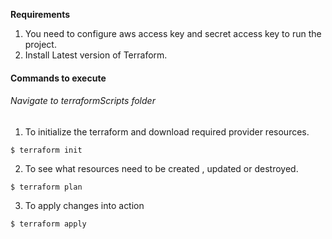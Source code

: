 <strong>Requirements</strong><br>
<ol>
<li>You need to configure aws access key and secret access key to run the project.</li>
<li>Install Latest version of Terraform.</li>
</ol>

<h4>Commands to execute</h4>
<h6>Navigate to terraformScripts folder </h6>

1. To initialize the terraform and download required provider resources.
```
$ terraform init
```

2. To see what resources need to be created , updated or destroyed.
```
$ terraform plan
```

3. To apply changes into action
```
$ terraform apply
```


